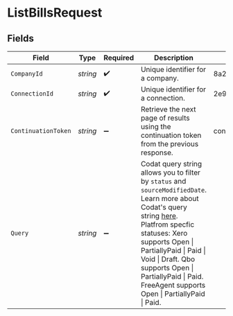# ListBillsRequest


## Fields

| Field                                                                                                                                                                                                                                                                                                                                                     | Type                                                                                                                                                                                                                                                                                                                                                      | Required                                                                                                                                                                                                                                                                                                                                                  | Description                                                                                                                                                                                                                                                                                                                                               | Example                                                                                                                                                                                                                                                                                                                                                   |
| --------------------------------------------------------------------------------------------------------------------------------------------------------------------------------------------------------------------------------------------------------------------------------------------------------------------------------------------------------- | --------------------------------------------------------------------------------------------------------------------------------------------------------------------------------------------------------------------------------------------------------------------------------------------------------------------------------------------------------- | --------------------------------------------------------------------------------------------------------------------------------------------------------------------------------------------------------------------------------------------------------------------------------------------------------------------------------------------------------- | --------------------------------------------------------------------------------------------------------------------------------------------------------------------------------------------------------------------------------------------------------------------------------------------------------------------------------------------------------- | --------------------------------------------------------------------------------------------------------------------------------------------------------------------------------------------------------------------------------------------------------------------------------------------------------------------------------------------------------- |
| `CompanyId`                                                                                                                                                                                                                                                                                                                                               | *string*                                                                                                                                                                                                                                                                                                                                                  | :heavy_check_mark:                                                                                                                                                                                                                                                                                                                                        | Unique identifier for a company.                                                                                                                                                                                                                                                                                                                          | 8a210b68-6988-11ed-a1eb-0242ac120002                                                                                                                                                                                                                                                                                                                      |
| `ConnectionId`                                                                                                                                                                                                                                                                                                                                            | *string*                                                                                                                                                                                                                                                                                                                                                  | :heavy_check_mark:                                                                                                                                                                                                                                                                                                                                        | Unique identifier for a connection.                                                                                                                                                                                                                                                                                                                       | 2e9d2c44-f675-40ba-8049-353bfcb5e171                                                                                                                                                                                                                                                                                                                      |
| `ContinuationToken`                                                                                                                                                                                                                                                                                                                                       | *string*                                                                                                                                                                                                                                                                                                                                                  | :heavy_minus_sign:                                                                                                                                                                                                                                                                                                                                        | Retrieve the next page of results using the continuation token from the previous response.                                                                                                                                                                                                                                                                | continuationToken=eyJwYWdlIjoyLCJwYWdlU2l6ZSI6MTAwLCJwYWdlQ291bnQiOjExfQ==                                                                                                                                                                                                                                                                                |
| `Query`                                                                                                                                                                                                                                                                                                                                                   | *string*                                                                                                                                                                                                                                                                                                                                                  | :heavy_minus_sign:                                                                                                                                                                                                                                                                                                                                        | Codat query string allows you to filter by `status` and `sourceModifiedDate`. Learn more about Codat's query string [here](https://docs.codat.io/using-the-api/querying). Platfrom specfic statuses: Xero supports  Open \| PartiallyPaid \| Paid \| Void \| Draft. Qbo supports Open \| PartiallyPaid \| Paid. FreeAgent supports Open \| PartiallyPaid \| Paid. |                                                                                                                                                                                                                                                                                                                                                           |